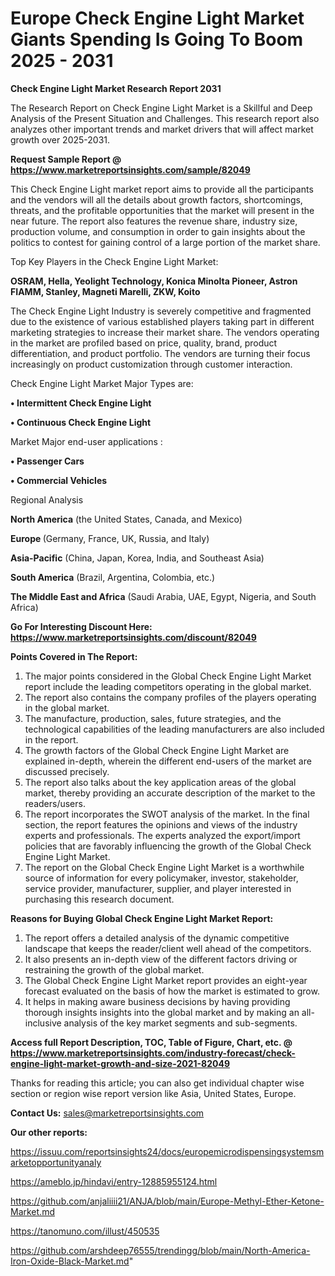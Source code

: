 # Europe Check Engine Light Market Giants Spending Is Going To Boom 2025 - 2031

<strong>Check Engine Light Market Research Report 2031</strong>

The Research Report on Check Engine Light Market is a Skillful and Deep Analysis of the Present Situation and Challenges. This research report also analyzes other important trends and market drivers that will affect market growth over 2025-2031.

<strong>Request Sample Report @ <a href=https://www.marketreportsinsights.com/sample/82049>https://www.marketreportsinsights.com/sample/82049</a></strong>

This Check Engine Light market report aims to provide all the participants and the vendors will all the details about growth factors, shortcomings, threats, and the profitable opportunities that the market will present in the near future. The report also features the revenue share, industry size, production volume, and consumption in order to gain insights about the politics to contest for gaining control of a large portion of the market share.

Top Key Players in the Check Engine Light Market:

<strong>OSRAM, Hella, Yeolight Technology, Konica Minolta Pioneer, Astron FIAMM, Stanley, Magneti Marelli, ZKW, Koito</strong>

The Check Engine Light Industry is severely competitive and fragmented due to the existence of various established players taking part in different marketing strategies to increase their market share. The vendors operating in the market are profiled based on price, quality, brand, product differentiation, and product portfolio. The vendors are turning their focus increasingly on product customization through customer interaction.

Check Engine Light Market Major Types are:

<strong>• Intermittent Check Engine Light

• Continuous Check Engine Light</strong>

Market Major end-user applications :

<strong>• Passenger Cars

• Commercial Vehicles</strong>

Regional Analysis

</u><strong><b>North America</b></strong> (the United States, Canada, and Mexico)

<strong><b>Europe </b></strong>(Germany, France, UK, Russia, and Italy)

<strong><b>Asia-Pacific</b></strong> (China, Japan, Korea, India, and Southeast Asia)

<strong><b>South America</b></strong> (Brazil, Argentina, Colombia, etc.)

<strong><b>The Middle East and Africa</b></strong> (Saudi Arabia, UAE, Egypt, Nigeria, and South Africa)

<strong>Go For Interesting Discount Here: <a href=https://www.marketreportsinsights.com/discount/82049>https://www.marketreportsinsights.com/discount/82049</a></strong>

<strong>Points Covered in The Report:</strong>
<ol>
  <li>The major points considered in the Global Check Engine Light Market report include the leading competitors operating in the global market.</li>
  <li>The report also contains the company profiles of the players operating in the global market.</li>
  <li>The manufacture, production, sales, future strategies, and the technological capabilities of the leading manufacturers are also included in the report.</li>
  <li>The growth factors of the Global Check Engine Light Market are explained in-depth, wherein the different end-users of the market are discussed precisely.</li>
  <li>The report also talks about the key application areas of the global market, thereby providing an accurate description of the market to the readers/users.</li>
  <li>The report incorporates the SWOT analysis of the market. In the final section, the report features the opinions and views of the industry experts and professionals. The experts analyzed the export/import policies that are favorably influencing the growth of the Global Check Engine Light Market.</li>
  <li>The report on the Global Check Engine Light Market is a worthwhile source of information for every policymaker, investor, stakeholder, service provider, manufacturer, supplier, and player interested in purchasing this research document.</li>
</ol>
<strong>Reasons for Buying Global Check Engine Light Market Report:</strong>

<ol>
  <li>The report offers a detailed analysis of the dynamic competitive landscape that keeps the reader/client well ahead of the competitors.</li>
  <li>It also presents an in-depth view of the different factors driving or restraining the growth of the global market.</li>
  <li>The Global Check Engine Light Market report provides an eight-year forecast evaluated on the basis of how the market is estimated to grow.</li>
  <li>It helps in making aware business decisions by having providing thorough insights insights into the global market and by making an all-inclusive analysis of the key market segments and sub-segments.</li>
</ol>
<strong>Access full Report Description, TOC, Table of Figure, Chart, etc. @ <a href=https://www.marketreportsinsights.com/industry-forecast/check-engine-light-market-growth-and-size-2021-82049>https://www.marketreportsinsights.com/industry-forecast/check-engine-light-market-growth-and-size-2021-82049</a></strong>


Thanks for reading this article; you can also get individual chapter wise section or region wise report version like Asia, United States, Europe.

<strong>Contact Us:</strong>
sales@marketreportsinsights.com

<strong>Our other reports:</strong>

<a href=https://issuu.com/reportsinsights24/docs/europemicrodispensingsystemsmarketopportunityanaly>https://issuu.com/reportsinsights24/docs/europemicrodispensingsystemsmarketopportunityanaly</a>

<a href=https://ameblo.jp/hindavi/entry-12885955124.html>https://ameblo.jp/hindavi/entry-12885955124.html</a>

<a href=https://github.com/anjaliiii21/ANJA/blob/main/Europe-Methyl-Ether-Ketone-Market.md>https://github.com/anjaliiii21/ANJA/blob/main/Europe-Methyl-Ether-Ketone-Market.md</a>

<a href=https://tanomuno.com/illust/450535>https://tanomuno.com/illust/450535</a>

<a href=https://github.com/arshdeep76555/trendingg/blob/main/North-America-Iron-Oxide-Black-Market.md>https://github.com/arshdeep76555/trendingg/blob/main/North-America-Iron-Oxide-Black-Market.md</a>"
